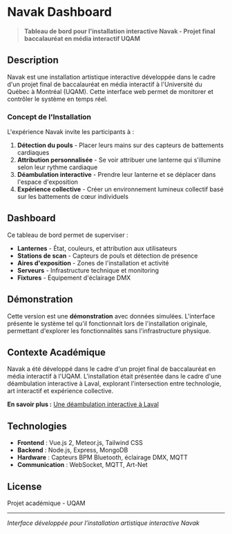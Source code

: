 # Navak Dashboard

> **Tableau de bord pour l'installation interactive Navak - Projet final baccalauréat en média interactif UQAM**

## Description

Navak est une installation artistique interactive développée dans le cadre d'un projet final de baccalauréat en média interactif à l'Université du Québec à Montréal (UQAM). Cette interface web permet de monitorer et contrôler le système en temps réel.

### Concept de l'Installation

L'expérience Navak invite les participants à :

1. **Détection du pouls** - Placer leurs mains sur des capteurs de battements cardiaques
2. **Attribution personnalisée** - Se voir attribuer une lanterne qui s'illumine selon leur rythme cardiaque
3. **Déambulation interactive** - Prendre leur lanterne et se déplacer dans l'espace d'exposition
4. **Expérience collective** - Créer un environnement lumineux collectif basé sur les battements de cœur individuels

## Dashboard

Ce tableau de bord permet de superviser :

- **Lanternes** - État, couleurs, et attribution aux utilisateurs
- **Stations de scan** - Capteurs de pouls et détection de présence  
- **Aires d'exposition** - Zones de l'installation et activité
- **Serveurs** - Infrastructure technique et monitoring
- **Fixtures** - Équipement d'éclairage DMX

## Démonstration

Cette version est une **démonstration** avec données simulées. L'interface présente le système tel qu'il fonctionnait lors de l'installation originale, permettant d'explorer les fonctionnalités sans l'infrastructure physique.

## Contexte Académique

Navak a été développé dans le cadre d'un projet final de baccalauréat en média interactif à l'UQAM. L'installation était présentée dans le cadre d'une déambulation interactive à Laval, explorant l'intersection entre technologie, art interactif et expérience collective.

**En savoir plus :** [Une déambulation interactive à Laval](https://actualites.uqam.ca/2022/une-deambulation-interactive-laval/)

## Technologies

- **Frontend** : Vue.js 2, Meteor.js, Tailwind CSS
- **Backend** : Node.js, Express, MongoDB
- **Hardware** : Capteurs BPM Bluetooth, éclairage DMX, MQTT
- **Communication** : WebSocket, MQTT, Art-Net

## License

Projet académique - UQAM

---

*Interface développée pour l'installation artistique interactive Navak*